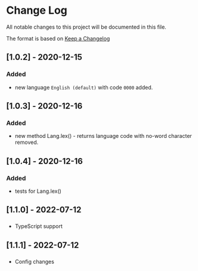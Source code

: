 # Change Log
All notable changes to this project will be documented in this file.

The format is based on [Keep a Changelog](http://keepachangelog.com/)

## [1.0.2] - 2020-12-15
### Added

- new language `English (default)` with code `0000` added.

## [1.0.3] - 2020-12-16
### Added

- new method Lang.lex() - returns language code with no-word character removed.

## [1.0.4] - 2020-12-16
### Added

- tests for Lang.lex()

## [1.1.0] - 2022-07-12

### 
- TypeScript support

## [1.1.1] - 2022-07-12

### 
- Config changes